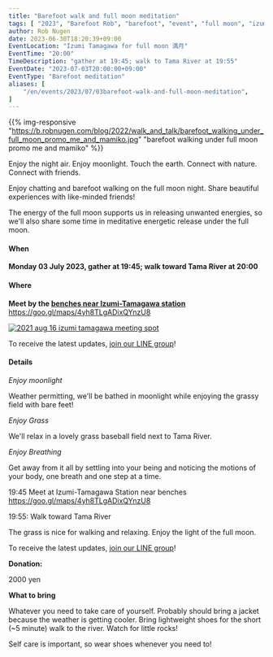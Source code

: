 ```yaml
---
title: "Barefoot walk and full moon meditation"
tags: [ "2023", "Barefoot Rob", "barefoot", "event", "full moon", "izumi-tamagawa", "july", "riverside", "tamagawa", "walk", "はだし", "多摩川", "満月", "裸足のロブ" ]
author: Rob Nugen
date: 2023-06-30T18:20:39+09:00
EventLocation: "Izumi Tamagawa for full moon 満月"
EventTime: "20:00"
TimeDescription: "gather at 19:45; walk to Tama River at 19:55"
EventDate: "2023-07-03T20:00:00+09:00"
EventType: "Barefoot meditation"
aliases: [
    "/en/events/2023/07/03barefoot-walk-and-full-moon-meditation",
]
---
```


{{% img-responsive "https://b.robnugen.com/blog/2022/walk_and_talk/barefoot_walking_under_full_moon_promo_me_and_mamiko.jpg" "barefoot walking under full moon promo me and mamiko" %}}

Enjoy the night air.  Enjoy moonlight.  Touch the earth. Connect with nature. Connect with friends.

Enjoy chatting and barefoot walking on the full moon night.  Share beautiful experiences with like-minded friends!

The energy of the full moon supports us in releasing unwanted energies,
so we'll also share some time in
meditative energetic release under the full moon.

#### When

**Monday 03 July 2023, gather at 19:45; walk toward Tama River at 20:00**

#### Where

**Meet by the [benches near Izumi-Tamagawa station](https://goo.gl/maps/4yh8TLgADixQYnzU8)**
https://goo.gl/maps/4yh8TLgADixQYnzU8

[![2021 aug 16 izumi tamagawa meeting spot](//b.robnugen.com/blog/2021/thumbs/2021_aug_16_izumi_tamagawa_meeting_spot.png)](//b.robnugen.com/blog/2021/2021_aug_16_izumi_tamagawa_meeting_spot.png)

To receive the latest updates, [join our LINE group](/contact/)!

#### Details

*Enjoy moonlight*

Weather permitting, we'll be bathed in moonlight while
enjoying the grassy field with bare feet!

*Enjoy Grass*

We'll relax in a lovely grass baseball field next to Tama River.

*Enjoy Breathing*

Get away from it all by settling into your being and noticing the
motions of your body, one breath and one step at a time.

19:45 Meet at Izumi-Tamagawa Station near benches https://goo.gl/maps/4yh8TLgADixQYnzU8

19:55: Walk toward Tama River

The grass is nice for walking and relaxing.  Enjoy the light of the full moon.

To receive the latest updates, [join our LINE group](/contact/)!

**Donation:**

2000 yen

**What to bring**

Whatever you need to take care of yourself.
Probably should bring a jacket because the weather is getting cooler.
Bring lightweight shoes for the short (~5 minute) walk to the river.
Watch for little rocks!

Self care is important, so wear shoes whenever you need to!
